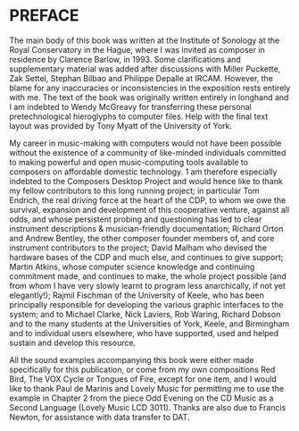 # PREFACE
The main body of this book was written at the Institute of Sonology at the Royal Conservatory in the Hague, where I was invited as composer in residence by Clarence Barlow, in 1993. Some clarifications and supplementary material was added after discussions with Miller Puckette, Zak Settel, Stephan Bilbao and Philippe Depalle at IRCAM. However, the blame for any inaccuracies or inconsistencies in the exposition rests entirely with me. The text of the book was originally written entirely in longhand and I am indebted to Wendy McGreavy for transferring these personal pretechnological hieroglyphs to computer files. Help with the final text layout was provided by Tony Myatt of the University of York.

My career in music-making with computers would not have been possible without the existence of a community of like-minded individuals committed to making powerful and open music-computing tools available to composers on affordable domestic technology. 1 am therefore especially indebted to the Composers Desktop Project and would hence like to thank my fellow contributors to this long running project; in particular Tom Endrich, the real driving force at the heart of the CDP, to whom we owe the survival, expansion and development of this cooperative venture, against all odds, and whose persistent probing and questioning has led to clear instrument descriptions & musician-friendly documentation; Richard Orton and Andrew Bentley, the other composer founder members of, and core instrument contributors to the project; David Malham who devised the hardware bases of the CDP and much else, and continues to give support; Martin Atkins, whose computer science knowledge and continuing commitment made, and continues to make, the whole project possible (and from whom I have very slowly learnt to program less anarchically, if not yet elegantly!); Rajmil Fischman of the University of Keele, who has been principally responsible for developing the various graphic interfaces to the system; and to Michael Clarke, Nick Laviers, Rob Waring, Richard Dobson and to the many students at the Universities of York, Keele, and Birmingham and to individual users elsewhere, who have supported, used and helped sustain and develop this resource.

All the sound examples accompanying this book were either made specifically for this publication, or come from my own compositions Red Bird, The VOX Cycle or Tongues of Fire, except for one item, and I would like to thank Paul de Marinis and Lovely Music for permitting me to use the example in Chapter 2 from the piece Odd Evening on the CD Music as a Second Language (Lovely Music LCD 3011). Thanks are also due to Francis Newton, for assistance with data transfer to DAT.
